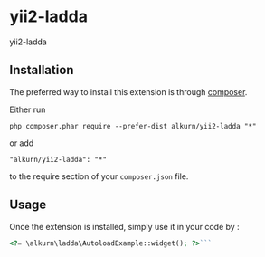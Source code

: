 yii2-ladda
==========
yii2-ladda

Installation
------------

The preferred way to install this extension is through [composer](http://getcomposer.org/download/).

Either run

```
php composer.phar require --prefer-dist alkurn/yii2-ladda "*"
```

or add

```
"alkurn/yii2-ladda": "*"
```

to the require section of your `composer.json` file.


Usage
-----

Once the extension is installed, simply use it in your code by  :

```php
<?= \alkurn\ladda\AutoloadExample::widget(); ?>```